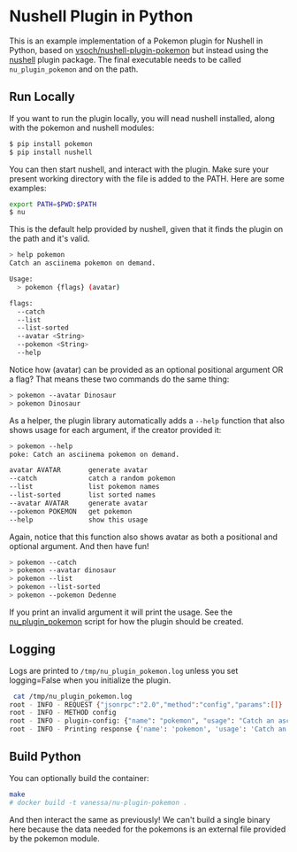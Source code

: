 # Nushell Plugin in Python

This is an example implementation of a Pokemon plugin for Nushell in Python,
based on [vsoch/nushell-plugin-pokemon](https://www.github.com/vsoch/nushell-plugin-pokemon) 
but instead using the [nushell](https://pypi.org/project/nushell/)
plugin package.  The final executable needs to be called `nu_plugin_pokemon` and
on the path.

## Run Locally

If you want to run the plugin locally, you will nead nushell installed, along
with the pokemon and nushell modules:

```bash
$ pip install pokemon
$ pip install nushell
```

You can then start nushell, and interact with the plugin. Make sure your present
working directory with the file is added to the PATH. Here are some examples:

```bash
export PATH=$PWD:$PATH
$ nu
```

This is the default help provided by nushell, given that it finds the plugin on the
path and it's valid.

```bash
> help pokemon
Catch an asciinema pokemon on demand.

Usage:
  > pokemon {flags} (avatar) 

flags:
  --catch
  --list
  --list-sorted
  --avatar <String>
  --pokemon <String>
  --help
```

Notice how (avatar) can be provided as an optional positional argument OR a flag?
That means these two commands do the same thing:

```bash
> pokemon --avatar Dinosaur
> pokemon Dinosaur
```

As a helper, the plugin library automatically adds a `--help` function that also shows
usage for each argument, if the creator provided it:

```bash
> pokemon --help
poke: Catch an asciinema pokemon on demand.

avatar AVATAR       generate avatar
--catch             catch a random pokemon
--list              list pokemon names
--list-sorted       list sorted names
--avatar AVATAR     generate avatar
--pokemon POKEMON   get pokemon
--help              show this usage
```

Again, notice that this function also shows avatar as both a positional and optional argument.
And then have fun!

```bash
> pokemon --catch
> pokemon --avatar dinosaur
> pokemon --list
> pokemon --list-sorted
> pokemon --pokemon Dedenne
```

If you print an invalid argument it will print the usage. See the [nu_plugin_pokemon](nu_plugin_pokemon)
script for how the plugin should be created.


## Logging

Logs are printed to `/tmp/nu_plugin_pokemon.log` unless you set logging=False when
you initialize the plugin.

```bash
 cat /tmp/nu_plugin_pokemon.log
root - INFO - REQUEST {"jsonrpc":"2.0","method":"config","params":[]}
root - INFO - METHOD config
root - INFO - plugin-config: {"name": "pokemon", "usage": "Catch an asciinema pokemon on demand.\n\n  --avatar AVATAR    generate a pokemon avatar for some unique id.\n  --pokemon POKEMON  generate ascii for a particular pokemon (by name)\n  --catch            catch a random pokemon!\n  --list             list pokemon available\n  --list-sorted      list pokemon available (sorted)\n  --help             show this usage\n", "positional": [], "rest_positional": null, "named": {"avatar": {"Optional": "String"}, "pokemon": {"Optional": "String"}, "catch": "Switch", "help": "Switch", "list": "Switch", "list-sorted": "Switch"}, "is_filter": false}
root - INFO - Printing response {'name': 'pokemon', 'usage': 'Catch an asciinema pokemon on demand.\n\n  --avatar AVATAR    generate a pokemon avatar for some unique id.\n  --pokemon POKEMON  generate ascii for a particular pokemon (by name)\n  --catch            catch a random pokemon!\n  --list             list pokemon available\n  --list-sorted      list pokemon available (sorted)\n  --help             show this usage\n', 'positional': [], 'rest_positional': None, 'named': {'avatar': {'Optional': 'String'}, 'pokemon': {'Optional': 'String'}, 'catch': 'Switch', 'help': 'Switch', 'list': 'Switch', 'list-sorted': 'Switch'}, 'is_filter': False}
```

## Build Python

You can optionally build the container:

```bash
make
# docker build -t vanessa/nu-plugin-pokemon .
```

And then interact the same as previously! We can't build a single binary here because
the data needed for the pokemons is an external file provided by the pokemon module.

